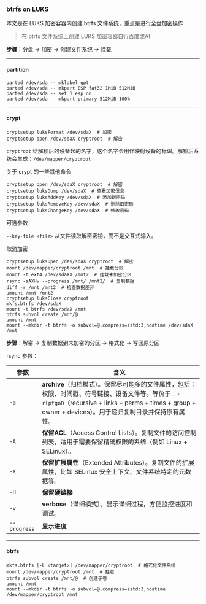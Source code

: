[^tag ]: linux

### btrfs on LUKS

本文是在 LUKS 加密容器内创建 btrfs 文件系统，重点是进行全盘加密操作

>   在 btrfs 文件系统上创建 LUKS 加密容器自行百度或AI



**步骤**：分盘 -> 加密 -> 创建文件系统 -> 挂载

---

#### partition



```shell
parted /dev/sda -- mklabel gpt
parted /dev/sda -- mkpart ESP fat32 1MiB 512MiB
parted /dev/sda -- set 1 esp on
parted /dev/sda -- mkpart primary 512MiB 100%
```

---

#### crypt



```shell
cryptsetup luksFormat /dev/sdaX  # 加密
cryptsetup open /dev/sdaX cryptroot  # 解密
```



`cryptroot`	给解锁后的设备起的名字，这个名字会用作映射设备的标识。解锁后系统会生成：`/dev/mapper/cryptroot`



关于 crypt 的一些其他命令

```shell
cryptsetup open /dev/sdaX cryptroot  # 解密
cryptsetup luksDump /dev/sdaX  # 查看加密信息
cryptsetup luksAddKey /dev/sdaX  # 添加新密码
cryptsetup luksRemoveKey /dev/sdaX  # 删除旧密码
cryptsetup luksChangeKey /dev/sdaX  # 修改密码
```



可选参数

`--key-file <file>`	从文件读取解密密钥，而不是交互式输入。



取消加密

```shell
cryptsetup luksOpen /dev/sdaX cryptroot  # 解密
mount /dev/mapper/cryptroot /mnt  # 挂载分区
mount -t ext4 /dev/sdaXX /mnt2  # 挂载未加密分区
rsync -aAXHv --progress /mnt/ /mnt2/  # 复制数据
diff -r /mnt /mnt2  # 检查数据差异
umount /mnt /mnt2
cryptsetup luksClose cryptroot
mkfs.btrfs /dev/sdaX
mount -t btrfs /dev/sdaX /mnt
btrfs subvol create /mnt/@
umount /mnt
mount --mkdir -t btrfs -o subvol=@,compress=zstd:3,noatime /dev/sdaX /mnt
```

**步骤**：解密 -> 复制数据到未加密的分区 -> 格式化 -> 写回原分区

rsync 参数：

| 参数         | 含义                                                         |
| ------------ | ------------------------------------------------------------ |
| `-a`         | **archive**（归档模式）。保留尽可能多的文件属性，包括：权限、时间戳、符号链接、设备文件等。等价于：`-rlptgoD`（recursive + links + perms + times + group + owner + devices）。用于递归复制目录并保持原有属性。 |
| `-A`         | **保留ACL**（Access Control Lists）。复制文件的访问控制列表，适用于需要保留精确权限的系统（例如 Linux + SELinux）。 |
| `-X`         | **保留扩展属性**（Extended Attributes）。复制文件的扩展属性，比如 SELinux 安全上下文、文件系统特定的元数据等。 |
| `-H`         | **保留硬链接**                                               |
| `-v`         | **verbose**（详细模式）。显示详细过程，方便监控进度和调试。  |
| `--progress` | **显示进度**                                                 |

---

#### btrfs



```shell
mkfs.btrfs [-L <target>] /dev/mapper/cryptroot  # 格式化文件系统
mount /dev/mapper/cryptroot /mnt  # 挂载
btrfs subvol create /mnt/@  # 创建子卷
umount /mnt
mount --mkdir -t btrfs -o subvol=@,compress=zstd:3,noatime /dev/mapper/cryptroot /mnt
```

